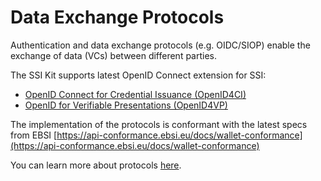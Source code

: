 # Data Exchange Protocols

Authentication and data exchange protocols (e.g. OIDC/SIOP) enable the exchange of data (VCs) between different parties.

The SSI Kit supports latest OpenID Connect extension for SSI:

* [OpenID Connect for Credential Issuance (OpenID4CI)](https://openid.net/specs/openid-4-verifiable-credential-issuance-1\_0.html)
* [OpenID for Verifiable Presentations (OpenID4VP)](https://openid.net/specs/openid-4-verifiable-presentations-1\_0.html)

The implementation of the protocols is conformant with the latest specs from EBSI [https://api-conformance.ebsi.eu/docs/wallet-conformance](https://api-conformance.ebsi.eu/docs/wallet-conformance)

You can learn more about protocols [here](../../../ssi-kit/ssi-kit/what-is-ssi/technologies-and-concepts/).
